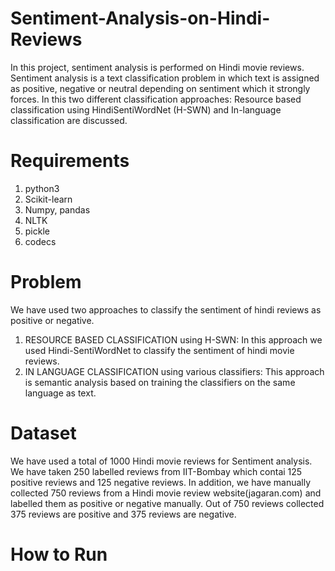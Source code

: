 # Sentiment-Analysis-on-Hindi-Reviews
 In this project, sentiment analysis is performed on Hindi  movie reviews. Sentiment analysis is a text classification problem in which text is assigned as positive, negative or neutral depending on sentiment which it strongly forces. In this two different classification approaches: Resource based classification using HindiSentiWordNet (H-SWN) and In-language classification are discussed.
 
# Requirements
1. python3
2. Scikit-learn
3. Numpy, pandas
4. NLTK
5. pickle
6. codecs

# Problem
We have used two approaches to classify the sentiment of hindi reviews as positive or negative.
1. RESOURCE BASED CLASSIFICATION using H-SWN: In this approach we used Hindi-SentiWordNet to classify the sentiment of hindi movie reviews.
2. IN LANGUAGE CLASSIFICATION using various classifiers: This approach is semantic analysis based on training the classifiers on the same language as text.

# Dataset
We have used a total of 1000 Hindi movie reviews for Sentiment analysis. We have taken 250 labelled reviews from IIT-Bombay which contai 125 positive reviews and 125 negative reviews. In addition, we have manually collected 750 reviews from a Hindi movie review website(jagaran.com) and labelled them as positive or negative manually. Out of 750 reviews collected 375 reviews are positive and 375 reviews are negative.

# How to Run


